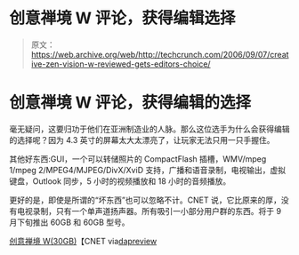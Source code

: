 # 创意禅境 W 评论，获得编辑选择

> 原文：<https://web.archive.org/web/http://techcrunch.com/2006/09/07/creative-zen-vision-w-reviewed-gets-editors-choice/>

# 创意禅境 W 评论，获得编辑的选择

毫无疑问，这要归功于他们在亚洲制造业的人脉。那么这位选手为什么会获得编辑的选择呢？因为 4.3 英寸的屏幕太大太漂亮了，让玩家无法只用一只手握住。

其他好东西:GUI，一个可以转储照片的 CompactFlash 插槽，WMV/mpeg 1/mpeg 2/MPEG4/MJPEG/DivX/XviD 支持，广播和语音录制，电视输出，虚拟键盘，Outlook 同步，5 小时的视频播放和 18 小时的音频播放。

更好的是，即使是所谓的“坏东西”也可以忽略不计。CNET 说，它比原来的厚，没有电视录制，只有一个单声道扬声器。所有吸引一小部分用户群的东西。将于 9 月下旬推出 60GB 和 60GB 型号。

[创意禅境 W(30GB)](https://web.archive.org/web/20130627212026/http://www.asia.cnet.com/reviews/musicplay/0,39050466,39269722p-1,00.htm)【CNET via[dapreview](https://web.archive.org/web/20130627212026/http://dapreview.net/news.php?item.3606.1)